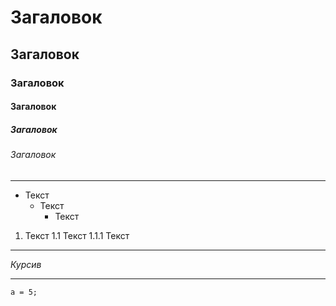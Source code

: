 # Загаловок
## Загаловок
### Загаловок
#### Загаловок
##### Загаловок
###### Загаловок
---
* Текст
    * Текст
        * Текст 
1. Текст
    1.1 Текст
        1.1.1 Текст
---
_Курсив_

---

```
a = 5;
```
